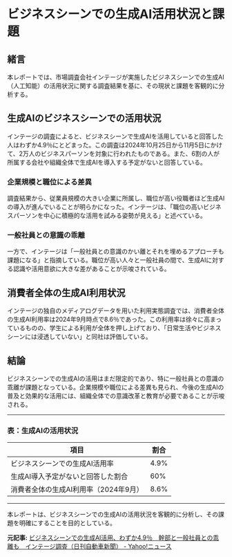 # ビジネスシーンでの生成AI活用状況と課題

## 緒言

本レポートでは、市場調査会社インテージが実施したビジネスシーンでの生成AI（人工知能）の活用状況に関する調査結果を基に、その現状と課題を客観的に分析する。

## 生成AIのビジネスシーンでの活用状況

インテージの調査によると、ビジネスシーンで生成AIを活用していると回答した人はわずか4.9％にとどまった。この調査は2024年10月25日から11月5日にかけて、2万人のビジネスパーソンを対象に行われたものである。また、6割の人が所属する会社や組織全体で生成AIを導入する予定がないと回答している。

### 企業規模と職位による差異

調査結果から、従業員規模の大きい企業に所属し、職位が高い役職者ほど生成AIの導入が進んでいることが明らかになった。インテージは、「職位の高いビジネスパーソンを中心に積極的な活用を試みる姿勢が見える」と述べている。

### 一般社員との意識の乖離

一方で、インテージは「一般社員との意識のかい離とそれを埋めるアプローチも課題になる」と指摘している。職位が高い人々と一般社員の間で、生成AIに対する認識や活用意欲に大きな差があることが示唆されている。

## 消費者全体の生成AI利用状況

インテージの独自のメディアログデータを用いた利用実態調査では、消費者全体の生成AI利用率は2024年9月時点で8.6％であった。この利用率は徐々に高まっているものの、学生による利用が全体を押し上げており、「日常生活やビジネスシーンには浸透していない」と同社は評価している。

## 結論

ビジネスシーンでの生成AIの活用はまだ限定的であり、特に一般社員との意識の乖離が課題となっている。企業規模や職位による差異も見られ、今後の生成AIの普及と効果的な活用には、組織全体での意識改革と教育が必要であることが示唆される。

---

### 表：生成AIの活用状況

| 項目 | 割合 |
|------|------|
| ビジネスシーンでの生成AI活用率 | 4.9% |
| 生成AI導入予定がないと回答した割合 | 60% |
| 消費者全体の生成AI利用率（2024年9月） | 8.6% |

---

本レポートは、ビジネスシーンでの生成AIの活用状況を客観的に分析し、その課題を明確にすることを目的としている。

**元記事:** [ビジネスシーンでの生成AI活用、わずか4.9％　幹部と一般社員との乖離も　インテージ調査（日刊自動車新聞） - Yahoo!ニュース](https://news.yahoo.co.jp/articles/49550a86eb3ea8251789e06ee304f2094d2653da)